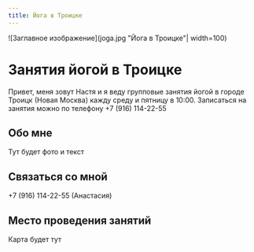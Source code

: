 ```yaml
---
title: Йога в Троицке
---
```

![Заглавное изображение](joga.jpg "Йога в Троицке"| width=100)

# Занятия йогой в Троицке
Привет, меня зовут Настя и я веду групповые занятия йогой в городе Троицк (Новая Москва) кажду среду и пятницу в 10:00. 
Записаться на занятия можно по телефону +7 (916) 114-22-55

## Обо мне
Тут будет фото и текст

## Связаться со мной
+7 (916) 114-22-55 (Анастасия)

## Место проведения занятий
Карта будет тут
